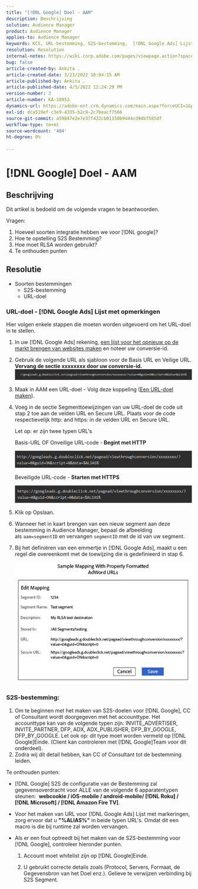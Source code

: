 ```yaml
---
title: "[!DNL Google] Doel - AAM"
description: Beschrijving
solution: Audience Manager
product: Audience Manager
applies-to: Audience Manager
keywords: KCS, URL-bestemming, S2S-bestemming,  [!DNL Google Ads] Lijst met opmerkingen
resolution: Resolution
internal-notes: https://wiki.corp.adobe.com/pages/viewpage.action?spaceKey=MCPI&title=Google+-+AAM+Destination
bug: false
article-created-by: Ankita .
article-created-date: 3/23/2022 10:04:15 AM
article-published-by: Ankita .
article-published-date: 4/5/2022 12:24:29 PM
version-number: 3
article-number: KA-18953
dynamics-url: https://adobe-ent.crm.dynamics.com/main.aspx?forceUCI=1&pagetype=entityrecord&etn=knowledgearticle&id=70af1f97-90aa-ec11-983f-000d3a349120
exl-id: dca519ef-c3e9-4335-b2c9-2c7beacf7566
source-git-commit: a59847e2e7e37f432cb01150b9444cd9dbf585df
workflow-type: tm+mt
source-wordcount: '404'
ht-degree: 0%

---
```


# [!DNL Google] Doel - AAM

## Beschrijving

Dit artikel is bedoeld om de volgende vragen te beantwoorden.

Vragen:

1. Hoeveel soorten integratie hebben we voor [!DNL google]?
1. Hoe te opstelling S2S Bestemming?
1. Hoe moet RLSA worden gebruikt?
1. Te onthouden punten

## Resolutie

- Soorten bestemmingen
   - S2S-bestemming
   - URL-doel

### URL-doel - [!DNL Google Ads] Lijst met opmerkingen

Hier volgen enkele stappen die moeten worden uitgevoerd om het URL-doel in te stellen.

1. In uw [!DNL Google Ads] rekening, [een lijst voor het opnieuw op de markt brengen van websites maken](https://support.google.com/adwords/answer/2454064?hl=en) en noteer uw conversie-id.

1. Gebruik de volgende URL als sjabloon voor de Basis URL en Veilige URL. <b>Vervang de sectie xxxxxxxx door uw conversie-id.</b>![](assets/d548e9c4-67aa-ec11-983f-000d3a349120.png)

1. Maak in AAM een URL-doel - Volg deze koppeling ([Een URL-doel maken](https://experienceleague.adobe.com/docs/audience-manager/user-guide/features/destinations/custom-destinations/create-url-destination.html?lang=en)).

1. Voeg in de sectie Segmenttoewijzingen van uw URL-doel de code uit stap 2 toe aan de velden URL en Secure URL. Plaats voor de code respectievelijk http: and https: in de velden URL en Secure URL.

   Let op: er zijn twee typen URL&#39;s

   Basis-URL OF Onveilige URL-code -<b> Begint met HTTP</b>

   ![](assets/d73cf7d9-69aa-ec11-983f-000d3a349523.png)

   Beveiligde URL-code - <b>Starten met HTTPS</b>

   ![](assets/141662e3-69aa-ec11-983f-000d3a349523.png)

1. Klik op Opslaan.

1. Wanneer het in kaart brengen van een nieuw segment aan deze bestemming in Audience Manager, bepaal de afbeelding als `aam=segmentID` en vervangen `segmentID` met de id van uw segment.

1. Bij het definiëren van een emmertje in [!DNL Google Ads], maakt u een regel die overeenkomt met de toewijzing die is gedefinieerd in stap 6.

   ![](assets/64abac91-6aaa-ec11-983f-000d3a349523.png)

### S2S-bestemming:

1. Om te beginnen met het maken van S2S-doelen voor [!DNL Google], CC of Consultant wordt doorgegeven met het accounttype. Het accounttype kan van de volgende typen zijn: INVITE_ADVERTISER, INVITE_PARTNER, DFP, ADX, ADX_PUBLISHER, DFP_BY_GOOGLE, DFP_BY_GOOGLE. Let ook op: dit type moet worden vermeld op [!DNL Google]Einde. (Client kan controleren met [!DNL Google]Team voor dit onderdeel).
1. Zodra wij dit detail hebben, kan CC of Consultant tot de bestemming leiden.

Te onthouden punten:

- [!DNL Google] S2S de configuratie van de Bestemming zal gegevensoverdracht voor ALLE van de volgende 6 apparatentypen steunen:  <b>webcookie / iOS-mobile / android-mobile/ [!DNL Roku] / [!DNL Microsoft] / [!DNL Amazon Fire TV]</b>.

- Voor het maken van URL voor [!DNL Google Ads] Lijst met markeringen, zorg ervoor dat u <b>&quot;%ALIAS%&quot;</b> in beide typen URL&#39;s. Omdat dit een macro is die bij runtime zal worden vervangen.

- Als er een fout optreedt bij het maken van de S2S-bestemming voor [!DNL Google], controleer hieronder punten.

   1. Account moet whitelist zijn op [!DNL Google]Einde.

   1. U gebruikt correcte details zoals (Protocol, Servers, Formaat, de Gegevensbron van het Doel enz.). Gelieve te verwijzen verbinding bij S2S Segment.
